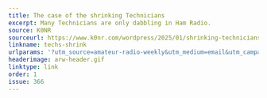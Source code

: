```yaml
---
title: The case of the shrinking Technicians
excerpt: Many Technicians are only dabbling in Ham Radio.
source: K0NR
sourceurl: https://www.k0nr.com/wordpress/2025/01/shrinking-technicians/
linkname: techs-shrink
urlparams: '?utm_source=amateur-radio-weekly&utm_medium=email&utm_campaign=newsletter'
headerimage: arw-header.gif
linktype: link
order: 1
issue: 366
---
```

